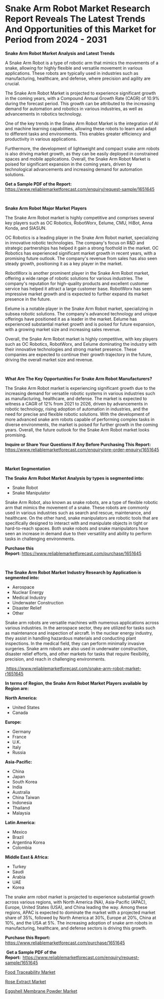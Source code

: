 <p><h1>Snake Arm Robot Market Research Report Reveals The Latest Trends And Opportunities of this Market for Period from 2024 - 2031</h1></p><p><strong>Snake Arm Robot Market Analysis and Latest Trends</strong></p>
<p><p>A Snake Arm Robot is a type of robotic arm that mimics the movements of a snake, allowing for highly flexible and versatile movement in various applications. These robots are typically used in industries such as manufacturing, healthcare, and defense, where precision and agility are crucial.</p><p>The Snake Arm Robot Market is projected to experience significant growth in the coming years, with a Compound Annual Growth Rate (CAGR) of 10.9% during the forecast period. This growth can be attributed to the increasing demand for automation and robotics in various industries, as well as advancements in robotics technology.</p><p>One of the key trends in the Snake Arm Robot Market is the integration of AI and machine learning capabilities, allowing these robots to learn and adapt to different tasks and environments. This enables greater efficiency and productivity in various applications.</p><p>Furthermore, the development of lightweight and compact snake arm robots is also driving market growth, as they can be easily deployed in constrained spaces and mobile applications. Overall, the Snake Arm Robot Market is poised for significant expansion in the coming years, driven by technological advancements and increasing demand for automation solutions.</p></p>
<p><strong>Get a Sample PDF of the Report:&nbsp;</strong> <a href="https://www.reliablemarketforecast.com/enquiry/request-sample/1651645">https://www.reliablemarketforecast.com/enquiry/request-sample/1651645</a></p>
<p>&nbsp;</p>
<p><strong>Snake Arm Robot Major Market Players</strong></p>
<p><p>The Snake Arm Robot market is highly competitive and comprises several key players such as OC Robotics, RobotWorx, Eelume, CMU, HiBot, Anna Konda, and SIASUN.</p><p>OC Robotics is a leading player in the Snake Arm Robot market, specializing in innovative robotic technologies. The company's focus on R&D and strategic partnerships has helped it gain a strong foothold in the market. OC Robotics has experienced significant market growth in recent years, with a promising future outlook. The company's revenue from sales has also seen steady growth, positioning it as a key player in the market.</p><p>RobotWorx is another prominent player in the Snake Arm Robot market, offering a wide range of robotic solutions for various industries. The company's reputation for high-quality products and excellent customer service has helped it attract a large customer base. RobotWorx has seen impressive market growth and is expected to further expand its market presence in the future.</p><p>Eelume is a notable player in the Snake Arm Robot market, specializing in subsea robotic solutions. The company's advanced technology and unique offerings have positioned it as a leader in the market. Eelume has experienced substantial market growth and is poised for future expansion, with a growing market size and increasing sales revenue.</p><p>Overall, the Snake Arm Robot market is highly competitive, with key players such as OC Robotics, RobotWorx, and Eelume dominating the industry with their innovative technologies and strong market presence. These companies are expected to continue their growth trajectory in the future, driving the overall market size and revenue.</p></p>
<p>&nbsp;</p>
<p><strong>What Are The Key Opportunities For Snake Arm Robot Manufacturers?</strong></p>
<p><p>The Snake Arm Robot market is experiencing significant growth due to the increasing demand for versatile robotic systems in various industries such as manufacturing, healthcare, and defense. The market is expected to witness a CAGR of 12% from 2021 to 2026, driven by advancements in robotic technology, rising adoption of automation in industries, and the need for precise and flexible robotic solutions. With the development of more advanced snake arm robots capable of performing complex tasks in diverse environments, the market is poised for further growth in the coming years. Overall, the future outlook for the Snake Arm Robot market looks promising.</p></p>
<p><strong>Inquire or Share Your Questions If Any Before Purchasing This Report:</strong> <a href="https://www.reliablemarketforecast.com/enquiry/pre-order-enquiry/1651645">https://www.reliablemarketforecast.com/enquiry/pre-order-enquiry/1651645</a></p>
<p>&nbsp;</p>
<p><strong>Market Segmentation</strong></p>
<p><strong>The Snake Arm Robot Market Analysis by types is segmented into:</strong></p>
<p><ul><li>Snake Robot</li><li>Snake Manipulator</li></ul></p>
<p><p>Snake Arm Robot, also known as snake robots, are a type of flexible robotic arm that mimics the movement of a snake. These robots are commonly used in various industries such as search and rescue, maintenance, and healthcare. On the other hand, snake manipulators are robotic tools that are specifically designed to interact with and manipulate objects in tight or hard-to-reach spaces. Both snake robots and snake manipulators have seen an increase in demand due to their versatility and ability to perform tasks in challenging environments.</p></p>
<p><strong>Purchase this Report:&nbsp;</strong><a href="https://www.reliablemarketforecast.com/purchase/1651645">https://www.reliablemarketforecast.com/purchase/1651645</a></p>
<p>&nbsp;</p>
<p><strong>The Snake Arm Robot Market Industry Research by Application is segmented into:</strong></p>
<p><ul><li>Aerospace</li><li>Nuclear Energy</li><li>Medical Industry</li><li>Underwater Construction</li><li>Disaster Relief</li><li>Other</li></ul></p>
<p><p>Snake arm robots are versatile machines with numerous applications across various industries. In the aerospace sector, they are utilized for tasks such as maintenance and inspection of aircraft. In the nuclear energy industry, they assist in handling hazardous materials and conducting plant inspections. In the medical field, they can perform minimally invasive surgeries. Snake arm robots are also used in underwater construction, disaster relief efforts, and other markets for tasks that require flexibility, precision, and reach in challenging environments.</p></p>
<p><a href="https://www.reliablemarketforecast.com/snake-arm-robot-market-r1651645">&nbsp;https://www.reliablemarketforecast.com/snake-arm-robot-market-r1651645</a></p>
<p><strong>In terms of Region, the Snake Arm Robot Market Players available by Region are:</strong></p>
<p>
    <p> <strong> North America: </strong>
        <ul>
            <li>United States</li>
            <li>Canada</li>
        </ul>
        </p> 
    <p> <strong> Europe: </strong>
        <ul>
            <li>Germany</li>
            <li>France</li>
            <li>U.K.</li>
            <li>Italy</li>
            <li>Russia</li>
        </ul>
        </p> 
    <p> <strong> Asia-Pacific: </strong>
        <ul>
            <li>China</li>
            <li>Japan</li>
            <li>South Korea</li>
            <li>India</li>
            <li>Australia</li>
            <li>China Taiwan</li>
            <li>Indonesia</li>
            <li>Thailand</li>
            <li>Malaysia</li>
        </ul>
        </p> 
    <p> <strong> Latin America: </strong>
        <ul>
            <li>Mexico</li>
            <li>Brazil</li>
            <li>Argentina Korea</li>
            <li>Colombia</li>
        </ul>
        </p> 
    <p> <strong> Middle East & Africa: </strong>
        <ul>
            <li>Turkey</li>
            <li>Saudi</li>
            <li>Arabia</li>
            <li>UAE</li>
            <li>Korea</li>
        </ul>
    </p>
    </p>
<p><p>The snake arm robot market is projected to experience substantial growth across various regions, with North America (NA), Asia-Pacific (APAC), Europe, United States (USA), and China leading the way. Among these regions, APAC is expected to dominate the market with a projected market share of 35%, followed by North America at 30%, Europe at 20%, China at 10%, and the USA at 5%. The increasing adoption of snake arm robots in manufacturing, healthcare, and defense sectors is driving this growth.</p></p>
<p><strong>Purchase this Report: </strong><a href="https://www.reliablemarketforecast.com/purchase/1651645">https://www.reliablemarketforecast.com/purchase/1651645</a></p>
<p>&nbsp;<strong>Get a Sample PDF of the Report:&nbsp;&nbsp;</strong><a href="https://www.reliablemarketforecast.com/enquiry/request-sample/1651645">https://www.reliablemarketforecast.com/enquiry/request-sample/1651645</a></p>
<p><strong></strong></p>
<p><p><a href="https://medium.com/@lottierunte68/food-traceability-market-size-share-analysis-growth-trends-forecasts-2024-2031-c07cbfd2e9ca">Food Traceability Market</a></p><p><a href="https://medium.com/@diegomoen/rose-extract-market-share-and-new-trends-analysis-by-its-type-application-end-use-and-forecast-d24faedae1e9">Rose Extract Market</a></p><p><a href="https://medium.com/@amandaexton567/eggshell-membrane-powder-industry-analysis-report-its-market-size-share-trends-by-application-e5e0e537f339">Eggshell Membrane Powder Market</a></p></p>